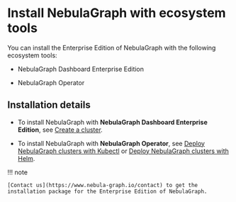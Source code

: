 # Install NebulaGraph with ecosystem tools

You can install the Enterprise Edition of NebulaGraph with the following ecosystem tools:

- NebulaGraph Dashboard Enterprise Edition

- NebulaGraph Operator

## Installation details

- To install NebulaGraph with **NebulaGraph Dashboard Enterprise Edition**, see [Create a cluster](../../nebula-dashboard-ent/3.create-import-dashboard/1.create-cluster.md).

- To install NebulaGraph with **NebulaGraph Operator**, see [Deploy NebulaGraph clusters with Kubectl](../../nebula-operator/3.deploy-nebula-graph-cluster/3.1create-cluster-with-kubectl.md) or [Deploy NebulaGraph clusters with Helm](../../nebula-operator/3.deploy-nebula-graph-cluster/3.2create-cluster-with-helm.md).


!!! note

    [Contact us](https://www.nebula-graph.io/contact) to get the installation package for the Enterprise Edition of NebulaGraph.
